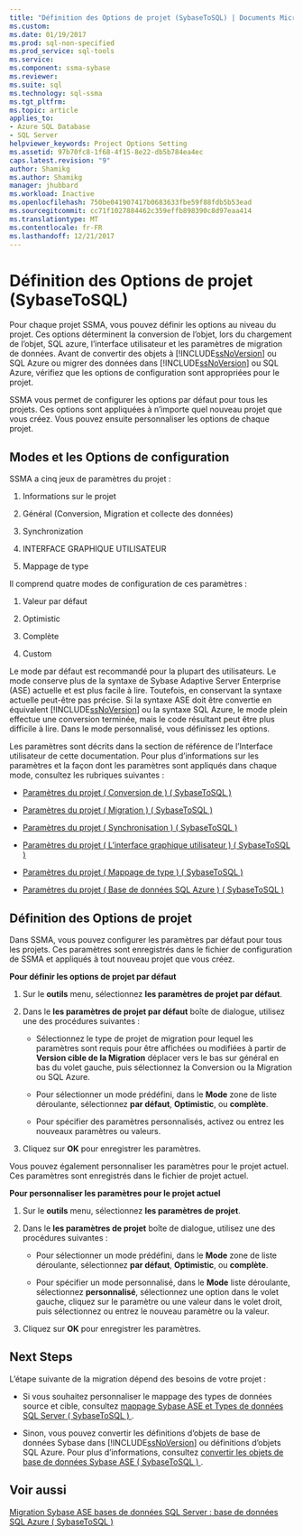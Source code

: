 ```yaml
---
title: "Définition des Options de projet (SybaseToSQL) | Documents Microsoft"
ms.custom: 
ms.date: 01/19/2017
ms.prod: sql-non-specified
ms.prod_service: sql-tools
ms.service: 
ms.component: ssma-sybase
ms.reviewer: 
ms.suite: sql
ms.technology: sql-ssma
ms.tgt_pltfrm: 
ms.topic: article
applies_to:
- Azure SQL Database
- SQL Server
helpviewer_keywords: Project Options Setting
ms.assetid: 97b70fc8-1f68-4f15-8e22-db5b784ea4ec
caps.latest.revision: "9"
author: Shamikg
ms.author: Shamikg
manager: jhubbard
ms.workload: Inactive
ms.openlocfilehash: 750be041907417b0683633fbe59f88fdb5b53ead
ms.sourcegitcommit: cc71f1027884462c359effb898390c8d97eaa414
ms.translationtype: MT
ms.contentlocale: fr-FR
ms.lasthandoff: 12/21/2017
---
```

# <a name="setting-project-options-sybasetosql"></a>Définition des Options de projet (SybaseToSQL)
Pour chaque projet SSMA, vous pouvez définir les options au niveau du projet. Ces options déterminent la conversion de l’objet, lors du chargement de l’objet, SQL azure, l’interface utilisateur et les paramètres de migration de données. Avant de convertir des objets à [!INCLUDE[ssNoVersion](../../includes/ssnoversion_md.md)] ou SQL Azure ou migrer des données dans [!INCLUDE[ssNoVersion](../../includes/ssnoversion_md.md)] ou SQL Azure, vérifiez que les options de configuration sont appropriées pour le projet.  
  
SSMA vous permet de configurer les options par défaut pour tous les projets. Ces options sont appliquées à n’importe quel nouveau projet que vous créez. Vous pouvez ensuite personnaliser les options de chaque projet.  
  
## <a name="configuration-options-and-modes"></a>Modes et les Options de configuration  
SSMA a cinq jeux de paramètres du projet :  
  
1.  Informations sur le projet  
  
2.  Général (Conversion, Migration et collecte des données)  
  
3.  Synchronization  
  
4.  INTERFACE GRAPHIQUE UTILISATEUR  
  
5.  Mappage de type  
  
Il comprend quatre modes de configuration de ces paramètres :  
  
1.  Valeur par défaut  
  
2.  Optimistic  
  
3.  Complète  
  
4.  Custom  
  
Le mode par défaut est recommandé pour la plupart des utilisateurs. Le mode conserve plus de la syntaxe de Sybase Adaptive Server Enterprise (ASE) actuelle et est plus facile à lire. Toutefois, en conservant la syntaxe actuelle peut-être pas précise. Si la syntaxe ASE doit être convertie en équivalent [!INCLUDE[ssNoVersion](../../includes/ssnoversion_md.md)] ou la syntaxe SQL Azure, le mode plein effectue une conversion terminée, mais le code résultant peut être plus difficile à lire. Dans le mode personnalisé, vous définissez les options.  
  
Les paramètres sont décrits dans la section de référence de l’Interface utilisateur de cette documentation. Pour plus d’informations sur les paramètres et la façon dont les paramètres sont appliqués dans chaque mode, consultez les rubriques suivantes :  
  
-   [Paramètres du projet &#40; Conversion de &#41; &#40; SybaseToSQL &#41;](../../ssma/sybase/project-settings-conversion-sybasetosql.md)  
  
-   [Paramètres du projet &#40; Migration &#41; &#40; SybaseToSQL &#41;](../../ssma/sybase/project-settings-migration-sybasetosql.md)  
  
-   [Paramètres du projet &#40; Synchronisation &#41; &#40; SybaseToSQL &#41;](../../ssma/sybase/project-settings-synchronization-sybasetosql.md)  
  
-   [Paramètres du projet &#40; L’interface graphique utilisateur &#41; &#40; SybaseToSQL &#41;](../../ssma/sybase/project-settings-gui-sybasetosql.md)  
  
-   [Paramètres du projet &#40; Mappage de type &#41; &#40; SybaseToSQL &#41;](../../ssma/sybase/project-settings-type-mapping-sybasetosql.md)  
  
-   [Paramètres du projet &#40; Base de données SQL Azure &#41; &#40; SybaseToSQL &#41;](../../ssma/sybase/project-settings-azure-sql-db-sybasetosql.md)  
  
## <a name="setting-project-options"></a>Définition des Options de projet  
Dans SSMA, vous pouvez configurer les paramètres par défaut pour tous les projets. Ces paramètres sont enregistrés dans le fichier de configuration de SSMA et appliqués à tout nouveau projet que vous créez.  
  
**Pour définir les options de projet par défaut**  
  
1.  Sur le **outils** menu, sélectionnez **les paramètres de projet par défaut**.  
  
2.  Dans le **les paramètres de projet par défaut** boîte de dialogue, utilisez une des procédures suivantes :  
  
    -   Sélectionnez le type de projet de migration pour lequel les paramètres sont requis pour être affichées ou modifiées à partir de **Version cible de la Migration** déplacer vers le bas sur général en bas du volet gauche, puis sélectionnez la Conversion ou la Migration ou SQL Azure.  
  
    -   Pour sélectionner un mode prédéfini, dans le **Mode** zone de liste déroulante, sélectionnez **par défaut**, **Optimistic**, ou **complète**.  
  
    -   Pour spécifier des paramètres personnalisés, activez ou entrez les nouveaux paramètres ou valeurs.  
  
3.  Cliquez sur **OK** pour enregistrer les paramètres.  
  
Vous pouvez également personnaliser les paramètres pour le projet actuel. Ces paramètres sont enregistrés dans le fichier de projet actuel.  
  
**Pour personnaliser les paramètres pour le projet actuel**  
  
1.  Sur le **outils** menu, sélectionnez **les paramètres de projet**.  
  
2.  Dans le **les paramètres de projet** boîte de dialogue, utilisez une des procédures suivantes :  
  
    -   Pour sélectionner un mode prédéfini, dans le **Mode** zone de liste déroulante, sélectionnez **par défaut**, **Optimistic**, ou **complète**.  
  
    -   Pour spécifier un mode personnalisé, dans le **Mode** liste déroulante, sélectionnez **personnalisé**, sélectionnez une option dans le volet gauche, cliquez sur le paramètre ou une valeur dans le volet droit, puis sélectionnez ou entrez le nouveau paramètre ou la valeur.  
  
3.  Cliquez sur **OK** pour enregistrer les paramètres.  
  
## <a name="next-steps"></a>Next Steps  
L’étape suivante de la migration dépend des besoins de votre projet :  
  
-   Si vous souhaitez personnaliser le mappage des types de données source et cible, consultez [mappage Sybase ASE et Types de données SQL Server &#40; SybaseToSQL &#41; ](../../ssma/sybase/mapping-sybase-ase-and-sql-server-data-types-sybasetosql.md).  
  
-   Sinon, vous pouvez convertir les définitions d’objets de base de données Sybase dans [!INCLUDE[ssNoVersion](../../includes/ssnoversion_md.md)] ou définitions d’objets SQL Azure. Pour plus d’informations, consultez [convertir les objets de base de données Sybase ASE &#40; SybaseToSQL &#41; ](../../ssma/sybase/converting-sybase-ase-database-objects-sybasetosql.md).  
  
## <a name="see-also"></a>Voir aussi  
[Migration Sybase ASE bases de données SQL Server : base de données SQL Azure &#40; SybaseToSQL &#41;](../../ssma/sybase/migrating-sybase-ase-databases-to-sql-server-azure-sql-db-sybasetosql.md)  
  
